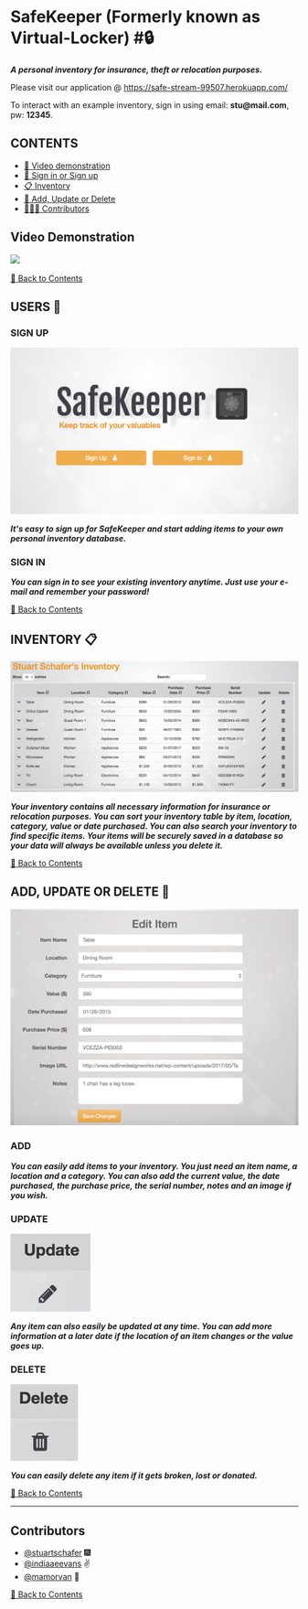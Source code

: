 # SafeKeeper (Formerly known as Virtual-Locker) #:lock:

***A personal inventory for insurance, theft or relocation purposes.***

Please visit our application @ https://safe-stream-99507.herokuapp.com/

To interact with an example inventory, sign in using email: **stu<span>@mai</span>l.com**, pw: **12345**.

<a name="contents"></a>

## CONTENTS ##
- [:movie_camera: Video demonstration](#video)
- [:bust_in_silhouette: Sign in or Sign up](#signup)
- [:clipboard: Inventory](#inventory)
- [:pencil: Add, Update or Delete](#CUD)
- [:man::woman::woman: Contributors](#contributors)

<a name="video"></a>

## Video Demonstration ##
![](public/assets/images/video.gif)

[:file_folder: Back to Contents](#contents)

<a name="signup"></a>

## USERS :bust_in_silhouette:
### SIGN UP ###
![](public/assets/images/sign.png)

***It's easy to sign up for SafeKeeper and start adding items to your own personal inventory database.***

### SIGN IN ###

***You can sign in to see your existing inventory anytime.  Just use your e-mail and remember your password!***

[:file_folder: Back to Contents](#contents)

<a name="inventory"></a>

## INVENTORY :clipboard:
![](public/assets/images/inventory.png)

***Your inventory contains all necessary information for insurance or relocation purposes.  You can sort your inventory table by item, location, category, value or date purchased.  You can also search your inventory to find specific items.  Your items will be securely saved in a database so your data will always be available unless you delete it.***

[:file_folder: Back to Contents](#contents)

<a name="CUD"></a>

## ADD, UPDATE OR DELETE :pencil:
![](public/assets/images/edit.png)

### ADD ###

***You can easily add items to your inventory.  You just need an item name, a location and a category.  You can also add the current value, the date purchased, the purchase price, the serial number, notes and an image if you wish.***

### UPDATE ###
![](public/assets/images/update.png)

***Any item can also easily be updated at any time.  You can add more information at a later date if the location of an item changes or the value goes up.***

### DELETE ###
![](public/assets/images/delete.png)

***You can easily delete any item if it gets broken, lost or donated.***

[:file_folder: Back to Contents](#contents)

---
<a name="contributors"></a>
## Contributors

- [@stuartschafer](https://github.com/stuartschafer) :fireworks:
- [@indiaaeevans](https://github.com/indiaaeevans) :v:
- [@mamorvan](https://www.github.com/mamorvan) :koala:

[:file_folder: Back to Contents](#contents)